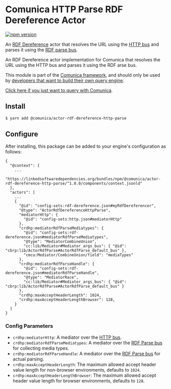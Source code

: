 # Comunica HTTP Parse RDF Dereference Actor

[![npm version](https://badge.fury.io/js/%40comunica%2Factor-rdf-dereference-http-parse.svg)](https://www.npmjs.com/package/@comunica/actor-rdf-dereference-http-parse)

An [RDF Dereference](https://github.com/comunica/comunica/tree/master/packages/bus-rdf-dereference) actor that
resolves the URL using the [HTTP bus](https://github.com/comunica/comunica/tree/master/packages/bus-http)
and parses it using the [RDF parse bus](https://github.com/comunica/comunica/tree/master/packages/bus-rdf-parse).

An RDF Dereference actor implementation for Comunica that resolves the URL using the HTTP bus and parses it using the RDF arse bus.

This module is part of the [Comunica framework](https://github.com/comunica/comunica),
and should only be used by [developers that want to build their own query engine](https://comunica.dev/docs/modify/).

[Click here if you just want to query with Comunica](https://comunica.dev/docs/query/).

## Install

```bash
$ yarn add @comunica/actor-rdf-dereference-http-parse
```

## Configure

After installing, this package can be added to your engine's configuration as follows:
```text
{
  "@context": [
    ...
    "https://linkedsoftwaredependencies.org/bundles/npm/@comunica/actor-rdf-dereference-http-parse/^1.0.0/components/context.jsonld"  
  ],
  "actors": [
    ...
    {
      "@id": "config-sets:rdf-dereference.json#myRdfDereferencer",
      "@type": "ActorRdfDereferenceHttpParse",
      "mediatorHttp": {
        "@id": "config-sets:http.json#mediatorHttp"
      },
      "crdhp:mediatorRdfParseMediatypes": {
        "@id": "config-sets:rdf-dereference.json#mediatorRdfParseMediatypes",
        "@type": "MediatorCombineUnion",
        "cc:lib/Mediator#Mediator_args_bus": { "@id": "cbrp:lib/ActorRdfParse#ActorRdfParse_default_bus" },
        "cmcu:Mediator/CombineUnion/field": "mediaTypes"
      },
      "crdhp:mediatorRdfParseHandle": {
        "@id": "config-sets:rdf-dereference.json#mediatorRdfParseHandle",
        "@type": "MediatorRace",
        "cc:lib/Mediator#Mediator_args_bus": { "@id": "cbrp:lib/ActorRdfParse#ActorRdfParse_default_bus" }
      },
      "crdhp:maxAcceptHeaderLength": 1024,
      "crdhp:maxAcceptHeaderLengthBrowser": 128,
    }
  ]
}
```

### Config Parameters

* `crdhp:mediatorHttp`: A mediator over the [HTTP bus](https://github.com/comunica/comunica/tree/master/packages/bus-http).
* `crdhp:mediatorRdfParseMediatypes`: A mediator over the [RDF Parse bus](https://github.com/comunica/comunica/tree/master/packages/bus-rdf-parse) for collecting media types.
* `crdhp:mediatorRdfParseHandle`: A mediator over the [RDF Parse bus](https://github.com/comunica/comunica/tree/master/packages/bus-rdf-parse) for actual parsing.
* `crdhp:maxAcceptHeaderLength`: The maximum allowed accept header value length for non-browser environments, defaults to `1024`.
* `crdhp:maxAcceptHeaderLengthBrowser`: The maximum allowed accept header value length for browser environments, defaults to `128`.
